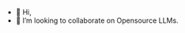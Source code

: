 - 👋 Hi, 
- 💞️ I’m looking to collaborate on Opensource LLMs.  

<!---
knasim/knasim is a ✨ special ✨ repository because its `README.md` (this file) appears on your GitHub profile.
You can click the Preview link to take a look at your changes.
--->
